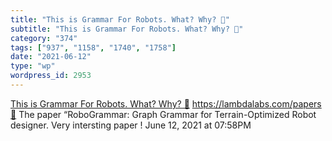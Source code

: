 ```yaml
---
title: "This is Grammar For Robots. What? Why? 🤖"
subtitle: "This is Grammar For Robots. What? Why? 🤖"
category: "374"
tags: ["937", "1158", "1740", "1758"]
date: "2021-06-12"
type: "wp"
wordpress_id: 2953
---
```

[ This is Grammar For Robots. What? Why? 🤖](https://www.youtube.com/watch?v=rSPwOeX46UA)
 https://lambdalabs.com/papers📝 The paper “RoboGrammar: Graph Grammar for Terrain-Optimized Robot designer. Very intersting paper !
June 12, 2021 at 07:58PM